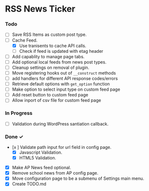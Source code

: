 # RSS News Ticker

### Todo

- [ ] Save RSS Items as custom post type.
- [ ] Cache Feed.
  - [x] Use tranisents to cache API calls.
  - [ ] Check if feed is updated with etag header
- [ ] Add capablity to manage page tabs.
- [ ] Add optional local feeds from news post types.
- [ ] Cleanup settings on removal of plugin.
- [ ] Move registering hooks out of `__construct` methods
- [ ] add handlers for different API response codes/errors
- [ ] Retrieve default options with `get_option` function
- [ ] Make option to select input type on custom feed page
- [ ] Add reset button to custom feed page
- [ ] Allow inport of csv file for custom feed page

### In Progress

- [ ] Validation during WordPress santiation callback.

### Done ✓

- [x ] Validate path input for url field in config page.
  - [x] Javascript Validation.
  - [x] HTML5 Validation.
- [x] Make AP News feed optional.
- [x] Remove school news from AP config page.
- [x] Move configuration page to be a submenu of Settings main menu.
- [x] Create TODO.md
